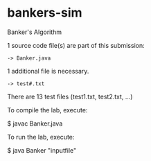 # bankers-sim
Banker's Algorithm

1 source code file(s) are part of this submission:
        
    -> Banker.java

1 additional file is necessary. 

    -> test#.txt
    
There are 13 test files (test1.txt, test2.txt, ...)

To compile the lab, execute:

$ javac Banker.java

To run the lab, execute:

$ java Banker "inputfile"
